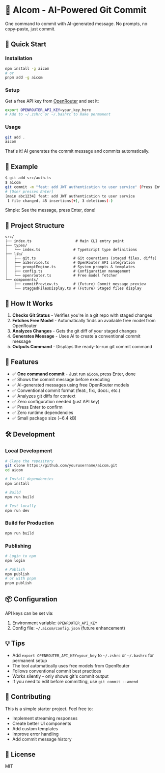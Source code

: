 # 🤖 AIcom - AI-Powered Git Commit

One command to commit with AI-generated message. No prompts, no copy-paste, just commit.

## 🚀 Quick Start

### Installation

```bash
npm install -g aicom
# or
pnpm add -g aicom
```

### Setup

Get a free API key from [OpenRouter](https://openrouter.ai/keys) and set it:

```bash
export OPENROUTER_API_KEY=your_key_here
# Add to ~/.zshrc or ~/.bashrc to make permanent
```

### Usage

```bash
git add .
aicom
```

That's it! AI generates the commit message and commits automatically.

## 📝 Example

```bash
$ git add src/auth.ts
$ aicom
git commit -m "feat: add JWT authentication to user service" (Press Enter to commit)
# [User presses Enter]
[main abc1234] feat: add JWT authentication to user service
 1 file changed, 45 insertions(+), 3 deletions(-)
```

Simple: See the message, press Enter, done!

## 📁 Project Structure

```
src/
├── index.ts                    # Main CLI entry point
├── types/
│   └── index.ts               # TypeScript type definitions
├── lib/
│   ├── git.ts                 # Git operations (staged files, diffs)
│   ├── aiService.ts           # OpenRouter API integration
│   ├── promptEngine.ts        # System prompts & templates
│   ├── config.ts              # Configuration management
│   └── openrouter.ts          # Free model fetcher
└── components/
    ├── commitPreview.ts       # (Future) Commit message preview
    └── staggedFilesDisplay.ts # (Future) Staged files display
```

## 🎯 How It Works

1. **Checks Git Status** - Verifies you're in a git repo with staged changes
2. **Fetches Free Model** - Automatically finds an available free model from OpenRouter
3. **Analyzes Changes** - Gets the git diff of your staged changes
4. **Generates Message** - Uses AI to create a conventional commit message
5. **Outputs Command** - Displays the ready-to-run git commit command

## 🔧 Features

- ✅ **One command commit** - Just run `aicom`, press Enter, done
- ✅ Shows the commit message before executing
- ✅ AI-generated messages using free OpenRouter models
- ✅ Conventional commit format (feat:, fix:, docs:, etc.)
- ✅ Analyzes git diffs for context
- ✅ Zero configuration needed (just API key)
- ✅ Press Enter to confirm
- ✅ Zero runtime dependencies
- ✅ Small package size (~6.4 kB)

## 🛠️ Development

### Local Development

```bash
# Clone the repository
git clone https://github.com/yourusername/aicom.git
cd aicom

# Install dependencies
npm install

# Build
npm run build

# Test locally
npm run dev
```

### Build for Production

```bash
npm run build
```

### Publishing

```bash
# Login to npm
npm login

# Publish
npm publish
# or with pnpm
pnpm publish
```

## 📦 Configuration

API keys can be set via:

1. Environment variable: `OPENROUTER_API_KEY`
2. Config file: `~/.aicom/config.json` (future enhancement)

## 💡 Tips

- Add `export OPENROUTER_API_KEY=your_key` to `~/.zshrc` or `~/.bashrc` for permanent setup
- The tool automatically uses free models from OpenRouter
- Follows conventional commit best practices
- Works silently - only shows git's commit output
- If you need to edit before committing, use `git commit --amend`

## 🤝 Contributing

This is a simple starter project. Feel free to:

- Implement streaming responses
- Create better UI components
- Add custom templates
- Improve error handling
- Add commit message history

## 📄 License

MIT
